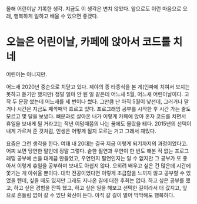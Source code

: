 올해 어린이날 기록한 생각. 지금도 이 생각은 변치 않았다. 앞으로도 이런 마음으로 오래, 행복하게 일하고 배울 수 있으면 좋겠다. 

#  오늘은 어린이날, 카페에 앉아서 코드를 치네

어린이는 아니지만. 

  어느새 2020년 중순으로 치닫고 있다. 제야의 종 타종식을 본 게(인파에 치여서 보지는 못하고 듣기만 했지만) 정말 얼마 안 된 일 같은데 어느새 5월, 어느새 어린이날이다. 고작 두 문장 썼는데 어느새를 세 번이나 썼다. 그만큼 난 아직 5월이 낯선데, 그러거나 말거나 시간은 지금도 째깍째깍 흐르고 있다. 프로그래밍 공부를 시작한 후 시간 가는 줄도 모르고 몇 달을 보냈다. 뼈문과로 살아온 내가 이렇게 카페에 앉아 혼자 코드를 치면서 휴일을 보내게 될 거라고는 작년 이맘때쯤의 나는 꿈에도 몰랐을 테다. 2015년의 선택이 내게 가르쳐 준 것처럼, 인생은 어떻게 될지 모르는 거고 그래서 재밌다.

  요즘은 그런 생각을 한다. 여태 내 20대는 결국 지금 이렇게 되기까지의 과정이었다고. 어찌 보면 당연한 말인데 정말 그렇다. 숱한 필연과 우연이 한 번도 해본 적 없는 프로그래밍 공부에 손을 대게끔 만들었고, 우연인지 필연인지는 알 수 없지만 그 공부가 또 좋아서 이렇게 휴일을 공부하며 보내도 아쉽지 않다. 오히려 배우고 싶은 건 많은데 시간에 쫓기는 게 아쉬울 뿐이다. 대학 전공이었다면 이렇게 조급함을 느끼지 않고 공부할 수 있었을 텐데, 싶을 때도 있지만 그래도 지나온 길에 대한 후회는 없다. 하고 싶은 공부를 했고, 하고 싶은 경험을 잔뜩 했고, 하고 싶은 일을 해보고 선택한 길이라서 더 값지고, 앞으로 흔들림 없이 갈 수 있단 확신이 든다. 아직 갈 길이 멀어 막막해도 행복하다. 
